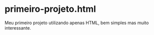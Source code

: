 # primeiro-projeto.html
Meu primeiro projeto utilizando apenas HTML, bem simples mas muito interessante.
